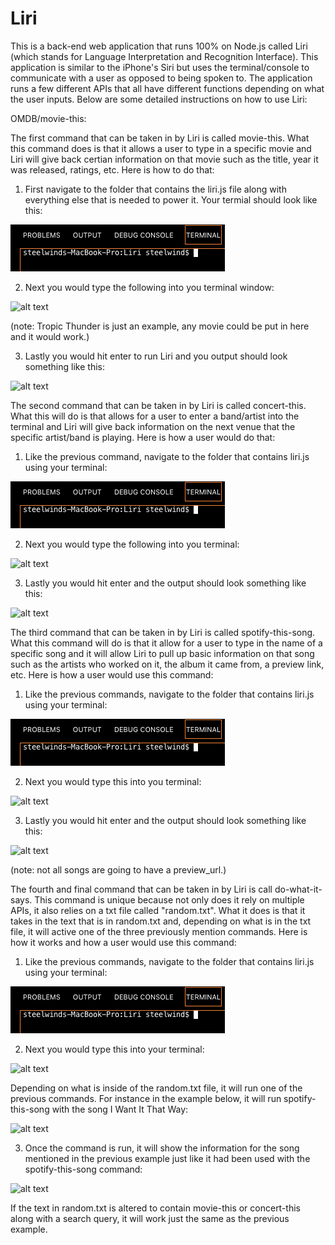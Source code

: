 # Liri
This is a back-end web application that runs 100% on Node.js called Liri (which stands for Language Interpretation and Recognition Interface). This application is similar to the iPhone's Siri but uses the terminal/console to communicate with a user as opposed to being spoken to. The application runs a few different APIs that all have different functions depending on what the user inputs. Below are some detailed instructions on how to use Liri: 

OMDB/movie-this:

The first command that can be taken in by Liri is called movie-this. What this command does is that it allows a user to type in a specific movie and Liri will give back certian information on that movie such as the title, year it was released, ratings, etc. Here is how to do that:

1. First navigate to the folder that contains the liri.js file along with everything else that is needed to power it. Your termial should look like this:

![alt text](https://github.com/wtsegars/Liri/blob/master/images/ScreenShot2019-04-15at9.38.02PM.png)

2. Next you would type the following into you terminal window: 

![alt text](https://raw.githubusercontent.com/wtsegars/Liri/images/ScreenShot2019-04-15at9.50.05PM.png)

(note: Tropic Thunder is just an example, any movie could be put in here and it would work.)

3. Lastly you would hit enter to run Liri and you output should look something like this:

![alt text](https://raw.githubusercontent.com/wtsegars/Liri/images/ScreenShot2019-04-15at9.52.40PM.png)

The second command that can be taken in by Liri is called concert-this. What this will do is that allows for a user to enter a band/artist into the terminal and Liri will give back information on the next venue that the specific artist/band is playing. Here is how a user would do that:

1. Like the previous command, navigate to the folder that contains liri.js using your terminal:

![alt text](https://github.com/wtsegars/Liri/blob/master/images/ScreenShot2019-04-15at9.38.02PM.png)

2. Next you would type the following into you terminal:

![alt text](https://raw.githubusercontent.com/wtsegars/Liri/images/ScreenShot2019-04-16at12.34.24AM.png)

3. Lastly you would hit enter and the output should look something like this:

![alt text](https://rae.githubusercontent.com/wtsegars/Liri/images/ScreenShot2019-04-16at12.35.55AM.png)

The third command that can be taken in by Liri is called spotify-this-song. What this command will do is that it allow for a user to type in the name of a specific song and it will allow Liri to pull up basic information on that song such as the artists who worked on it, the album it came from, a preview link, etc. Here is how a user would use this command:

1. Like the previous commands, navigate to the folder that contains liri.js using your terminal:

![alt text](https://github.com/wtsegars/Liri/blob/master/images/ScreenShot2019-04-15at9.38.02PM.png)

2. Next you would type this into you terminal: 

![alt text](https://raw.githubusercontent.com/wtsegars/Liri/images/ScreenShot2019-04-16at12.46.51AM.png)

3. Lastly you would hit enter and the output should look something like this:

![alt text](https://raw.githubusercontent.com/wtsegars/Liri/images/ScreenShot2019-04-16at12.47.32AM.png)

(note: not all songs are going to have a preview_url.)

The fourth and final command that can be taken in by Liri is call do-what-it-says. This command is unique because not only does it rely on multiple APIs, it also relies on a txt file called "random.txt". What it does is that it takes in the text that is in random.txt and, depending on what is in the txt file, it will active one of the three previously mention commands. Here is how it works and how a user would use this command:

1. Like the previous commands, navigate to the folder that contains liri.js using your terminal:

![alt text](https://github.com/wtsegars/Liri/blob/master/images/ScreenShot2019-04-15at9.38.02PM.png)

2. Next you would type this into your terminal:

![alt text](https://raw.githubusercontent.com/wtsegars/Liri/images/ScreenShot2019-04-17at1.45.05PM.png)

Depending on what is inside of the random.txt file, it will run one of the previous commands. For instance in the example below, it will run spotify-this-song with the song I Want It That Way:

![alt text](https://raw.githubusercontent.com/wtsegars/Liri/images/ScreenShot2019-04-17at1.45.41PM.png)

3. Once the command is run, it will show the information for the song mentioned in the previous example just like it had been used with the spotify-this-song command:

![alt text](https://raw.githubusercontent.com/wtsegars/Liri/images/ScreenShot2019-04-17at1.46.04PM.png)

If the text in random.txt is altered to contain movie-this or concert-this along with a search query, it will work just the same as the previous example.
